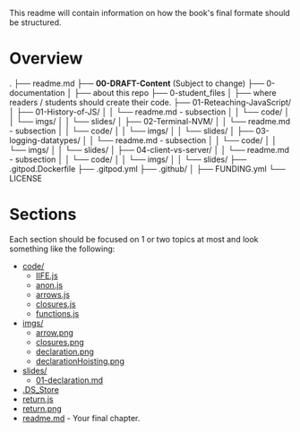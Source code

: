 This readme will contain information on how the book's final formate should be structured.


# Overview
.
├── readme.md
├── **00-DRAFT-Content** (Subject to change)
├── 0-documentation
│   ├── about this repo
├── 0-student_files
│   ├── where readers / students should create their code.
├── 01-Reteaching-JavaScript/
│   ├── 01-History-of-JS/
│   │   └── readme.md - subsection
│   │   └── code/
│   │   └── imgs/
│   │   └── slides/
│   ├── 02-Terminal-NVM/
│   │   └── readme.md - subsection
│   │   └── code/
│   │   └── imgs/
│   │   └── slides/
│   ├── 03-logging-datatypes/
│   │   └── readme.md - subsection
│   │   └── code/
│   │   └── imgs/
│   │   └── slides/
│   ├── 04-client-vs-server/
│   │   └── readme.md - subsection
│   │   └── code/
│   │   └── imgs/
│   │   └── slides/
├── .gitpod.Dockerfile
├── .gitpod.yml
├── .github/
│   ├── FUNDING.yml
└── LICENSE


# Sections
Each section should be focused on 1 or two topics at most and look something like the following:


* [code/](./05-Functions/code)
  * [IIFE.js](./05-Functions/code/IIFE.js)
  * [anon.js](./05-Functions/code/anon.js)
  * [arrows.js](./05-Functions/code/arrows.js)
  * [closures.js](./05-Functions/code/closures.js)
  * [functions.js](./05-Functions/code/functions.js)
* [imgs/](./05-Functions/imgs)
  * [arrow.png](./05-Functions/imgs/arrow.png)
  * [closures.png](./05-Functions/imgs/closures.png)
  * [declaration.png](./05-Functions/imgs/declaration.png)
  * [declarationHoisting.png](./05-Functions/imgs/declarationHoisting.png)
* [slides/](./05-Functions/slides)
  * [01-declaration.md](./05-Functions/slides/01-declaration.md)
* [.DS_Store](./05-Functions/.DS_Store)
* [return.js](./05-Functions/return.js)
* [return.png](./05-Functions/return.png)
* [readme.md](./05-Functions/readme.md) - Your final chapter.
